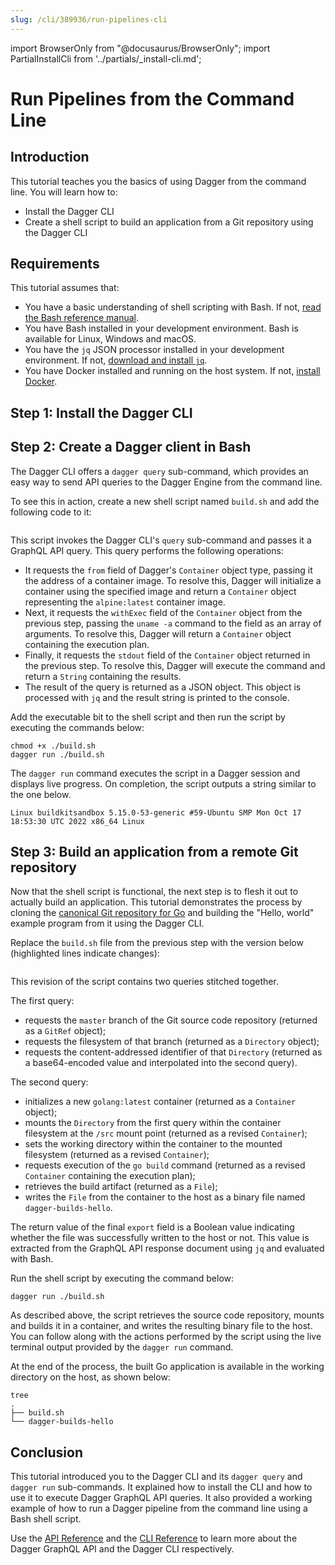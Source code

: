 ```yaml
---
slug: /cli/389936/run-pipelines-cli
---
```


import BrowserOnly from "@docusaurus/BrowserOnly";
import PartialInstallCli from '../partials/_install-cli.md';

# Run Pipelines from the Command Line

## Introduction

This tutorial teaches you the basics of using Dagger from the command line. You will learn how to:

- Install the Dagger CLI
- Create a shell script to build an application from a Git repository using the Dagger CLI

## Requirements

This tutorial assumes that:

- You have a basic understanding of shell scripting with Bash. If not, [read the Bash reference manual](https://www.gnu.org/software/bash/manual/bash.html).
- You have Bash installed in your development environment. Bash is available for Linux, Windows and macOS.
- You have the `jq` JSON processor installed in your development environment. If not, [download and install `jq`](https://github.com/stedolan/jq).
- You have Docker installed and running on the host system. If not, [install Docker](https://docs.docker.com/engine/install/).

## Step 1: Install the Dagger CLI

<PartialInstallCli />

## Step 2: Create a Dagger client in Bash

The Dagger CLI offers a `dagger query` sub-command, which provides an easy way to send API queries to the Dagger Engine from the command line.

To see this in action, create a new shell script named `build.sh` and add the following code to it:

```shell file=snippets/get-started/step2/build.sh
```

This script invokes the Dagger CLI's `query` sub-command and passes it a GraphQL API query. This query performs the following operations:

- It requests the `from` field of Dagger's `Container` object type, passing it the address of a container image. To resolve this, Dagger will initialize a container using the specified image and return a `Container` object representing the `alpine:latest` container image.
- Next, it requests the `withExec` field of the `Container` object from the previous step, passing  the `uname -a` command to the field as an array of arguments. To resolve this, Dagger will return a `Container` object containing the execution plan.
- Finally, it requests the `stdout` field of the `Container` object returned in the previous step. To resolve this, Dagger will execute the command and return a `String` containing the results.
- The result of the query is returned as a JSON object. This object is processed with `jq` and the result string is printed to the console.

Add the executable bit to the shell script and then run the script by executing the commands below:

```shell
chmod +x ./build.sh
dagger run ./build.sh
```

The `dagger run` command executes the script in a Dagger session and displays live progress. On completion, the script outputs a string similar to the one below.

```shell
Linux buildkitsandbox 5.15.0-53-generic #59-Ubuntu SMP Mon Oct 17 18:53:30 UTC 2022 x86_64 Linux
```

## Step 3: Build an application from a remote Git repository

Now that the shell script is functional, the next step is to flesh it out to actually build an application. This tutorial demonstrates the process by cloning the [canonical Git repository for Go](https://go.googlesource.com/example/+/HEAD/hello) and building the "Hello, world" example program from it using the Dagger CLI.

Replace the `build.sh` file from the previous step with the version below (highlighted lines indicate changes):

```shell file=snippets/get-started/step3/build.sh
```

This revision of the script contains two queries stitched together.

The first query:

- requests the `master` branch of the Git source code repository (returned as a `GitRef` object);
- requests the filesystem of that branch (returned as a `Directory` object);
- requests the content-addressed identifier of that `Directory` (returned as a base64-encoded value and interpolated into the second query).

The second query:

- initializes a new `golang:latest` container (returned as a `Container` object);
- mounts the `Directory` from the first query within the container filesystem at the `/src` mount point (returned as a revised `Container`);
- sets the working directory within the container to the mounted filesystem (returned as a revised `Container`);
- requests execution of the `go build` command (returned as a revised `Container` containing the execution plan);
- retrieves the build artifact (returned as a `File`);
- writes the `File` from the container to the host as a binary file named `dagger-builds-hello`.

The return value of the final `export` field is a Boolean value indicating whether the file was successfully written to the host or not. This value is extracted from the GraphQL API response document using `jq` and evaluated with Bash.

Run the shell script by executing the command below:

```shell
dagger run ./build.sh
```

As described above, the script retrieves the source code repository, mounts and builds it in a container, and writes the resulting binary file to the host. You can follow along with the actions performed by the script using the live terminal output provided by the `dagger run` command.

At the end of the process, the built Go application is available in the working directory on the host, as shown below:

```shell
tree
.
├── build.sh
└── dagger-builds-hello
```

## Conclusion

This tutorial introduced you to the Dagger CLI and its `dagger query` and `dagger run` sub-commands. It explained how to install the CLI and how to use it to execute Dagger GraphQL API queries. It also provided a working example of how to run a Dagger pipeline from the command line using a Bash shell script.

Use the [API Reference](https://docs.dagger.io/api/reference) and the [CLI Reference](/cli/979595/reference) to learn more about the Dagger GraphQL API and the Dagger CLI respectively.
